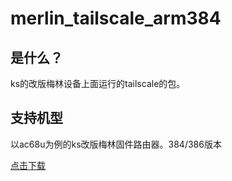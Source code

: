 # merlin_tailscale_arm384

## 是什么？

ks的改版梅林设备上面运行的tailscale的包。

## 支持机型

以ac68u为例的ks改版梅林固件路由器。384/386版本


[点击下载](tailscale.tar.gz)

